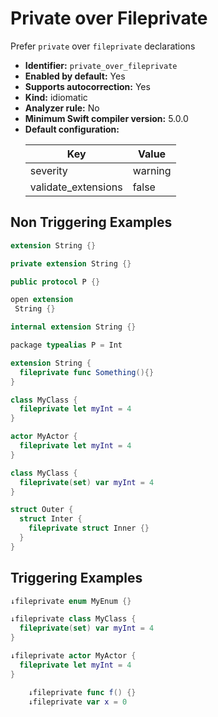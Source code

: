 # Private over Fileprivate

Prefer `private` over `fileprivate` declarations

* **Identifier:** `private_over_fileprivate`
* **Enabled by default:** Yes
* **Supports autocorrection:** Yes
* **Kind:** idiomatic
* **Analyzer rule:** No
* **Minimum Swift compiler version:** 5.0.0
* **Default configuration:**
  <table>
  <thead>
  <tr><th>Key</th><th>Value</th></tr>
  </thead>
  <tbody>
  <tr>
  <td>
  severity
  </td>
  <td>
  warning
  </td>
  </tr>
  <tr>
  <td>
  validate_extensions
  </td>
  <td>
  false
  </td>
  </tr>
  </tbody>
  </table>

## Non Triggering Examples

```swift
extension String {}
```

```swift
private extension String {}
```

```swift
public protocol P {}
```

```swift
open extension 
 String {}
```

```swift
internal extension String {}
```

```swift
package typealias P = Int
```

```swift
extension String {
  fileprivate func Something(){}
}
```

```swift
class MyClass {
  fileprivate let myInt = 4
}
```

```swift
actor MyActor {
  fileprivate let myInt = 4
}
```

```swift
class MyClass {
  fileprivate(set) var myInt = 4
}
```

```swift
struct Outer {
  struct Inter {
    fileprivate struct Inner {}
  }
}
```

## Triggering Examples

```swift
↓fileprivate enum MyEnum {}
```

```swift
↓fileprivate class MyClass {
  fileprivate(set) var myInt = 4
}
```

```swift
↓fileprivate actor MyActor {
  fileprivate let myInt = 4
}
```

```swift
    ↓fileprivate func f() {}
    ↓fileprivate var x = 0
```